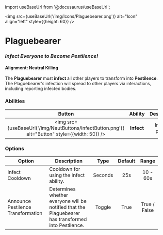 import useBaseUrl from '@docusaurus/useBaseUrl';

<img src={useBaseUrl('/img/Icons/Plaguebearer.png')} alt="Icon" align="left" style={{height: 60}} />

# Plaguebearer

### _Infect Everyone to Become Pestilence!_

#### **Alignment:** Neutral Killing

The **Plaguebearer** must **infect** all other players to transform into **Pestilence**. The Plaguebearer's infection will spread to other players via interactions, including reporting infected bodies.

### Abilities

|                                             Button                                             |  Ability   |   Description    |        Type        |
| :--------------------------------------------------------------------------------------------: | :--------: | :--------------: | :----------------: |
| <img src={useBaseUrl('/img/NeutButtons/InfectButton.png')} alt="Button" style={{width: 50}} /> | **Infect** | Infect a player. | Player Interaction |

### Options

| Option                             | Description                                                                                         |  Type   | Default |    Range     |
| ---------------------------------- | --------------------------------------------------------------------------------------------------- | :-----: | :-----: | :----------: |
| Infect Cooldown                    | Cooldown for using the Infect ability.                                                              | Seconds |   25s   |   10 - 60s   |
| Announce Pestilence Transformation | Determines whether everyone will be notified that the Plaguebearer has transformed into Pestilence. | Toggle  |  True   | True / False |
